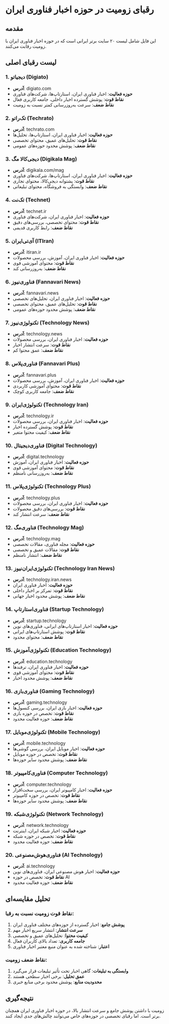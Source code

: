 # رقبای زومیت در حوزه اخبار فناوری ایران

## مقدمه
این فایل شامل لیست ۲۰ سایت برتر ایرانی است که در حوزه اخبار فناوری ایران با زومیت رقابت می‌کنند.

## لیست رقبای اصلی

### 1. دیجیاتو (Digiato)
- **آدرس**: digiato.com
- **حوزه فعالیت**: اخبار فناوری ایران، استارتاپ‌ها، شرکت‌های فناوری
- **نقاط قوت**: پوشش گسترده اخبار داخلی، جامعه کاربری فعال
- **نقاط ضعف**: سرعت به‌روزرسانی کمتر نسبت به زومیت

### 2. تک‌راتو (Techrato)
- **آدرس**: techrato.com
- **حوزه فعالیت**: اخبار فناوری ایران، استارتاپ‌ها، تحلیل‌ها
- **نقاط قوت**: تحلیل‌های عمیق، محتوای تخصصی
- **نقاط ضعف**: پوشش محدود حوزه‌های عمومی

### 3. دیجی‌کالا مگ (Digikala Mag)
- **آدرس**: digikala.com/mag
- **حوزه فعالیت**: اخبار فناوری ایران، استارتاپ‌ها، شرکت‌های فناوری
- **نقاط قوت**: پشتوانه دیجی‌کالا، محتوای تجاری
- **نقاط ضعف**: وابستگی به فروشگاه، محتوای تبلیغاتی

### 4. تک‌نت (Technet)
- **آدرس**: technet.ir
- **حوزه فعالیت**: اخبار فناوری ایران، شرکت‌های فناوری
- **نقاط قوت**: محتوای تخصصی، بررسی‌های دقیق
- **نقاط ضعف**: رابط کاربری قدیمی

### 5. آی‌تی‌ایران (ITIran)
- **آدرس**: itiran.ir
- **حوزه فعالیت**: اخبار فناوری ایران، آموزش، بررسی محصولات
- **نقاط قوت**: محتوای آموزشی قوی
- **نقاط ضعف**: به‌روزرسانی کند

### 6. فناوری‌نیوز (Fannavari News)
- **آدرس**: fannavari.news
- **حوزه فعالیت**: اخبار فناوری ایران، تحلیل‌های تخصصی
- **نقاط قوت**: تحلیل‌های عمیق، محتوای تخصصی
- **نقاط ضعف**: پوشش محدود حوزه‌های عمومی

### 7. تکنولوژی‌نیوز (Technology News)
- **آدرس**: technology.news
- **حوزه فعالیت**: اخبار فناوری ایران، بررسی محصولات
- **نقاط قوت**: سرعت انتشار اخبار
- **نقاط ضعف**: عمق محتوا کم

### 8. فناوری‌پلاس (Fannavari Plus)
- **آدرس**: fannavari.plus
- **حوزه فعالیت**: اخبار فناوری ایران، آموزش، بررسی محصولات
- **نقاط قوت**: محتوای آموزشی کاربردی
- **نقاط ضعف**: جامعه کاربری کوچک

### 9. تکنولوژی‌ایران (Technology Iran)
- **آدرس**: technology.ir
- **حوزه فعالیت**: اخبار فناوری ایران، بررسی محصولات
- **نقاط قوت**: پوشش گسترده اخبار
- **نقاط ضعف**: کیفیت محتوا متغیر

### 10. فناوری‌دیجیتال (Digital Technology)
- **آدرس**: digital.technology
- **حوزه فعالیت**: اخبار فناوری ایران، آموزش
- **نقاط قوت**: محتوای آموزشی قوی
- **نقاط ضعف**: به‌روزرسانی نامنظم

### 11. تکنولوژی‌پلاس (Technology Plus)
- **آدرس**: technology.plus
- **حوزه فعالیت**: اخبار فناوری ایران، بررسی محصولات
- **نقاط قوت**: بررسی‌های دقیق محصولات
- **نقاط ضعف**: سرعت انتشار کند

### 12. فناوری‌مگ (Technology Mag)
- **آدرس**: technology.mag
- **حوزه فعالیت**: مجله فناوری، مقالات تخصصی
- **نقاط قوت**: مقالات عمیق و تخصصی
- **نقاط ضعف**: انتشار نامنظم

### 13. تکنولوژی‌ایران‌نیوز (Technology Iran News)
- **آدرس**: technology.iran.news
- **حوزه فعالیت**: اخبار فناوری ایران
- **نقاط قوت**: تمرکز بر اخبار داخلی
- **نقاط ضعف**: پوشش محدود اخبار جهانی

### 14. فناوری‌استارتاپ (Startup Technology)
- **آدرس**: startup.technology
- **حوزه فعالیت**: اخبار استارتاپ‌های ایرانی، فناوری‌های نوین
- **نقاط قوت**: پوشش استارتاپ‌های ایرانی
- **نقاط ضعف**: محتوای محدود

### 15. تکنولوژی‌آموزش (Education Technology)
- **آدرس**: education.technology
- **حوزه فعالیت**: اخبار فناوری ایران، ترفندها
- **نقاط قوت**: محتوای آموزشی قوی
- **نقاط ضعف**: پوشش محدود اخبار

### 16. فناوری‌بازی (Gaming Technology)
- **آدرس**: gaming.technology
- **حوزه فعالیت**: اخبار بازی ایران، بررسی کنسول‌ها
- **نقاط قوت**: تخصص در حوزه بازی
- **نقاط ضعف**: حوزه فعالیت محدود

### 17. تکنولوژی‌موبایل (Mobile Technology)
- **آدرس**: mobile.technology
- **حوزه فعالیت**: اخبار موبایل ایران، بررسی گوشی‌ها
- **نقاط قوت**: تخصص در حوزه موبایل
- **نقاط ضعف**: پوشش محدود سایر حوزه‌ها

### 18. فناوری‌کامپیوتر (Computer Technology)
- **آدرس**: computer.technology
- **حوزه فعالیت**: اخبار کامپیوتر ایران، بررسی سخت‌افزار
- **نقاط قوت**: تخصص در حوزه کامپیوتر
- **نقاط ضعف**: پوشش محدود سایر حوزه‌ها

### 19. تکنولوژی‌شبکه (Network Technology)
- **آدرس**: network.technology
- **حوزه فعالیت**: اخبار شبکه ایران، اینترنت
- **نقاط قوت**: تخصص در حوزه شبکه
- **نقاط ضعف**: حوزه فعالیت محدود

### 20. فناوری‌هوش‌مصنوعی (AI Technology)
- **آدرس**: ai.technology
- **حوزه فعالیت**: اخبار هوش مصنوعی ایران، فناوری‌های نوین
- **نقاط قوت**: تخصص در حوزه AI
- **نقاط ضعف**: حوزه فعالیت محدود

## تحلیل مقایسه‌ای

### نقاط قوت زومیت نسبت به رقبا:
1. **پوشش جامع**: اخبار گسترده از حوزه‌های مختلف فناوری ایران
2. **سرعت انتشار**: انتشار سریع اخبار مهم
3. **کیفیت محتوا**: تحلیل‌های عمیق و تخصصی
4. **جامعه کاربری**: تعداد بالای کاربران فعال
5. **اعتبار**: شناخته شده به عنوان منبع معتبر اخبار فناوری

### نقاط ضعف زومیت:
1. **وابستگی به تبلیغات**: گاهی اخبار تحت تأثیر تبلیغات قرار می‌گیرد
2. **عمق تحلیل**: برخی اخبار سطحی هستند
3. **محدودیت منابع**: پوشش محدود برخی منابع خبری

## نتیجه‌گیری

زومیت با داشتن پوشش جامع و سرعت انتشار بالا، در حوزه اخبار فناوری ایران همچنان برتر است. اما رقبای تخصصی در حوزه‌های خاص می‌توانند چالش‌های جدی ایجاد کنند. 